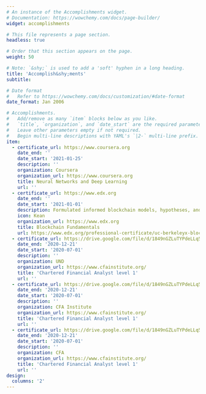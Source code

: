 ```yaml
---
# An instance of the Accomplishments widget.
# Documentation: https://wowchemy.com/docs/page-builder/
widget: accomplishments

# This file represents a page section.
headless: true

# Order that this section appears on the page.
weight: 50

# Note: `&shy;` is used to add a 'soft' hyphen in a long heading.
title: 'Accomplish&shy;ments'
subtitle:

# Date format
#   Refer to https://wowchemy.com/docs/customization/#date-format
date_format: Jan 2006

# Accomplishments.
#   Add/remove as many `item` blocks below as you like.
#   `title`, `organization`, and `date_start` are the required parameters.
#   Leave other parameters empty if not required.
#   Begin multi-line descriptions with YAML's `|2-` multi-line prefix.
item:
  - certificate_url: https://www.coursera.org
    date_end: ''
    date_start: '2021-01-25'
    description: ''
    organization: Coursera
    organization_url: https://www.coursera.org
    title: Neural Networks and Deep Learning
    url: ''
  - certificate_url: https://www.edx.org
    date_end: ''
    date_start: '2021-01-01'
    description: Formulated informed blockchain models, hypotheses, and use cases.
    icon: Kean
    organization_url: https://www.edx.org
    title: Blockchain Fundamentals
    url: https://www.edx.org/professional-certificate/uc-berkeleyx-blockchain-fundamentals
  - certificate_url: https://drive.google.com/file/d/1849nGZLuTYPdeLLq5b9LsKOT-Xr_vFEh/view?usp=sharin
    date_end: '2020-12-21'
    date_start: '2020-07-01'
    description: ''
    organization: UND
    organization_url: https://www.cfainstitute.org/
    title: 'Chartered Financial Analyst level 1'
    url: ''
  - certificate_url: https://drive.google.com/file/d/1849nGZLuTYPdeLLq5b9LsKOT-Xr_vFEh/view?usp=sharin
    date_end: '2020-12-21'
    date_start: '2020-07-01'
    description: ''
    organization: CFA Institute
    organization_url: https://www.cfainstitute.org/
    title: 'Chartered Financial Analyst level 1'
    url: ''
  - certificate_url: https://drive.google.com/file/d/1849nGZLuTYPdeLLq5b9LsKOT-Xr_vFEh/view?usp=sharin
    date_end: '2020-12-21'
    date_start: '2020-07-01'
    description: ''
    organization: CFA
    organization_url: https://www.cfainstitute.org/
    title: 'Chartered Financial Analyst level 1'
    url: ''    
design:
  columns: '2'
---
```

